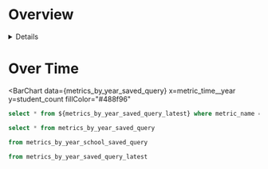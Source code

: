 
# Overview


<BigValue
    data={student_count}
    title="Student count"
    value="metric_value__latest_year"
    fnt="num0"
    comparison=metric_value__comp
    comparisonTitle="prior year growth"
    comparisonFmt="pct"
  />

  <BigValue
    data={student_count}
    title="Latest Refresh"
    value="metric_time__year__latest_year"
    fmt="id"
    comparison=metric_time__year__prior_year
    comparisonTitle="prior year"
    comparisonDelta=false
    comparisonFmt="id"
  />

<Details title="Definitions">

    Total students accross public schools in New South Wales, Australia

    *Calculation:*
    Sum of the students

    *Source:*
    https://acara.edu.au/contact-us/acara-data-access

</Details>

# Over Time

<BarChart
  data={metrics_by_year_saved_query}
  x=metric_time__year
  y=student_count
  fillColor="#488f96"
>
  <ReferenceArea xMin="2020-03-15" xMax="2021-05-15" label="COVID Impacted" color=red/>
</BarChart>

```sql student_count
select * from ${metrics_by_year_saved_query_latest} where metric_name = 'student_count'
```

```sql metrics_by_year_saved_query
select * from metrics_by_year_saved_query
```
```sql metrics_by_year_school_saved_query
from metrics_by_year_school_saved_query
```

```sql metrics_by_year_saved_query_latest
from metrics_by_year_saved_query_latest
```
